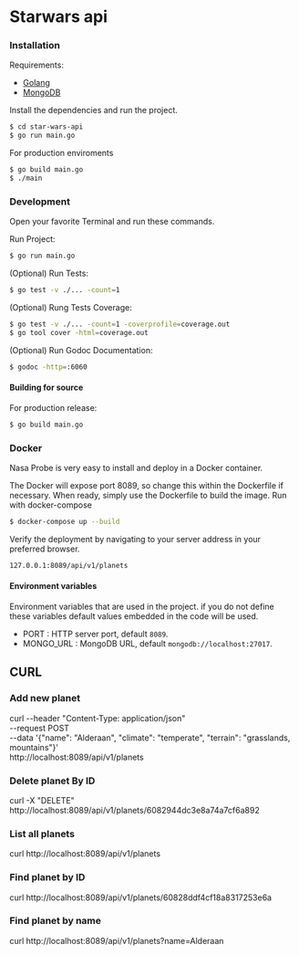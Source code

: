 # Starwars api

### Installation

Requirements:

- [Golang](https://golang.org.dl/)
- [MongoDB](https://mongodb.com)

Install the dependencies and run the project.

```bash
$ cd star-wars-api
$ go run main.go
```

For production enviroments

```bash
$ go build main.go
$ ./main
```

### Development
Open your favorite Terminal and run these commands.

Run Project:
```bash
$ go run main.go
```

(Optional) Run Tests:
```bash
$ go test -v ./... -count=1

```

(Optional) Rung Tests Coverage:
```bash
$ go test -v ./... -count=1 -coverprofile=coverage.out
$ go tool cover -html=coverage.out

```
(Optional) Run Godoc Documentation:
```bash
$ godoc -http=:6060
```

#### Building for source
For production release:
```bash
$ go build main.go
```
### Docker
Nasa Probe is very easy to install and deploy in a Docker container.

The Docker will expose port 8089, so change this within the Dockerfile if necessary. 
When ready, simply use the Dockerfile to build the image.
Run with docker-compose

```bash
$ docker-compose up --build
```

Verify the deployment by navigating to your server address in your preferred browser.

```bash
127.0.0.1:8089/api/v1/planets
```

#### Environment variables
Environment variables that are used in the project. 
if you do not define these variables default values ​​embedded in the code will be used.

- PORT : HTTP server port, default `8089`.
- MONGO_URL : MongoDB URL, default `mongodb://localhost:27017`.

## CURL
### Add new planet
curl --header "Content-Type: application/json" \
  --request POST \
  --data '{"name": "Alderaan", "climate": "temperate", "terrain": "grasslands, mountains"}' \
  http://localhost:8089/api/v1/planets

### Delete planet By ID
curl -X "DELETE" http://localhost:8089/api/v1/planets/6082944dc3e8a74a7cf6a892

### List all planets
curl http://localhost:8089/api/v1/planets

### Find planet by ID
curl http://localhost:8089/api/v1/planets/60828ddf4cf18a8317253e6a

### Find planet by name
curl http://localhost:8089/api/v1/planets?name=Alderaan
